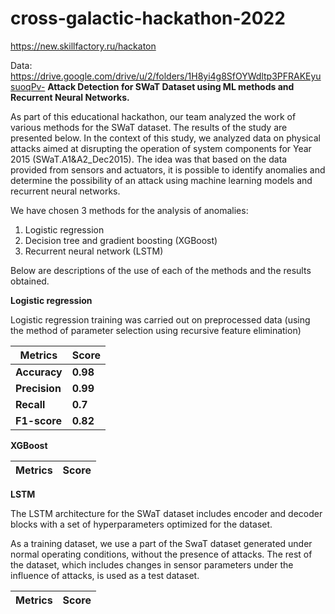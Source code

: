 # cross-galactic-hackathon-2022
https://new.skillfactory.ru/hackaton


Data: https://drive.google.com/drive/u/2/folders/1H8yi4g8SfOYWdltp3PFRAKEyusuoqPv-
**Attack Detection for SWaT Dataset using ML methods and Recurrent Neural Networks.**

As part of this educational hackathon, our team analyzed the work of various methods for the SWaT dataset. The results of the study are presented below.
In the context of this study, we analyzed data on physical attacks aimed at disrupting the operation of system components for Year 2015 (SWaT.A1&amp;A2\_Dec2015).
The idea was that based on the data provided from sensors and actuators, it is possible to identify anomalies and determine the possibility of an attack using machine learning models and recurrent neural networks.

We have chosen 3 methods for the analysis of anomalies:

1. Logistic regression
2. Decision tree and gradient boosting (XGBoost)
3. Recurrent neural network (LSTM)

Below are descriptions of the use of each of the methods and the results obtained.

**Logistic regression**

Logistic regression training was carried out on preprocessed data (using the method of parameter selection using recursive feature elimination)

| **Metrics** | **Score** |
| ------------|---------- |
| **Accuracy**| **0.98**  |
| **Precision** | **0.99** |
| **Recall** | **0.7** |
| **F1-score** | **0.82** |

**XGBoost**

| **Metrics** | **Score** |
| -----------| --------- |


**LSTM**

The LSTM architecture for the SWaT dataset includes encoder and decoder blocks with a set of hyperparameters optimized for the dataset.

As a training dataset, we use a part of the SwaT dataset generated under normal operating conditions, without the presence of attacks. The rest of the dataset, which includes changes in sensor parameters under the influence of attacks, is used as a test dataset.

| **Metrics** | **Score** |
| --- | --- |
